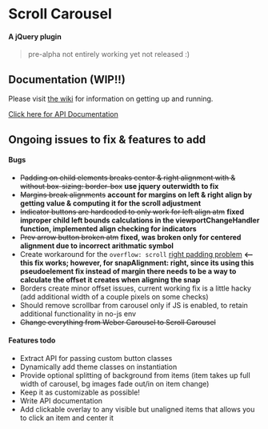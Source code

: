 # Scroll Carousel
#### A jQuery plugin
> pre-alpha not entirely working yet not released :)

## Documentation (WIP!!)
Please visit [the wiki](https://github.com/webermn15/scrollcarousel/wiki) for information on getting up and running. 

[Click here for API Documentation](https://github.com/webermn15/scrollcarousel/wiki/API-Documentation)

Ongoing issues to fix & features to add
-------
#### Bugs
* ~~Padding on child elements breaks center & right alignment with & without box-sizing: border-box~~ 
**use jquery outerwidth to fix**
* ~~Margins break alignments~~ 
**account for margins on left & right align by getting value & computing it for the scroll adjustment**
* ~~Indicator buttons are hardcoded to only work for left align atm~~ 
**fixed improper child left bounds calculations in the viewportChangeHandler function, implemented align checking for indicators**
* ~~Prev arrow button broken atm~~ **fixed, was broken only for centered alignment due to incorrect arithmatic symbol**
* Create workaround for the `overflow: scroll` [right padding problem](https://blog.alexandergottlieb.com/overflow-scroll-and-the-right-padding-problem-a-css-only-solution-6d442915b3f4) 
**<-- this fix works; however, for snapAlignment: right, since its using this pseudoelement fix instead of margin there needs to be a way to calculate the offset it creates when aligning the snap**
* Borders create minor offset issues, current working fix is a little hacky (add additional width of a couple pixels on some checks)
* Should remove scrollbar from carousel only if JS is enabled, to retain additional functionality in no-js env
* ~~Change everything from Weber Carousel to Scroll Carousel~~

#### Features todo
* Extract API for passing custom button classes
* Dynamically add theme classes on instantiation
* Provide optional splitting of background from items (item takes up full width of carousel, bg images fade out/in on item change)
* Keep it as customizable as possible!
* Write API documentation
* Add clickable overlay to any visible but unaligned items that allows you to click an item and center it